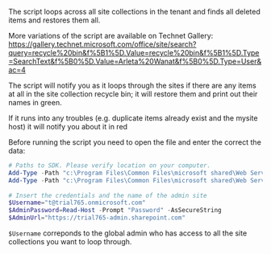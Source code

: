 The script loops across all site collections in the tenant and finds all deleted items and restores them all.

 

More variations of the script are available on Technet Gallery: https://gallery.technet.microsoft.com/office/site/search?query=recycle%20bin&f%5B1%5D.Value=recycle%20bin&f%5B1%5D.Type=SearchText&f%5B0%5D.Value=Arleta%20Wanat&f%5B0%5D.Type=User&ac=4

 

 

 

The script will notify you as it loops through the sites if there are any items at all in the site collection recycle bin; it will restore them and print out their names in green.

If it runs into any troubles (e.g. duplicate items already exist and the mysite host) it will notify you about it in red

 

 



 



 

 

Before running the script you need to open the file and enter the correct the data:

 

```PowerShell
# Paths to SDK. Please verify location on your computer. 
Add-Type -Path "c:\Program Files\Common Files\microsoft shared\Web Server Extensions\16\ISAPI\Microsoft.SharePoint.Client.dll"  
Add-Type -Path "c:\Program Files\Common Files\microsoft shared\Web Server Extensions\16\ISAPI\Microsoft.SharePoint.Client.Runtime.dll"  
 
# Insert the credentials and the name of the admin site 
$Username="t@trial765.onmicrosoft.com" 
$AdminPassword=Read-Host -Prompt "Password" -AsSecureString 
$AdminUrl="https://trial765-admin.sharepoint.com"
``` 

```$Username``` correponds to the global admin who has access to all the site collections you want to loop through.
